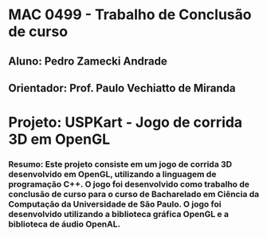 # MAC 0499 - Trabalho de Conclusão de curso
## Aluno: Pedro Zamecki Andrade
## Orientador: Prof. Paulo Vechiatto de Miranda

# Projeto: USPKart - Jogo de corrida 3D em OpenGL
### Resumo: Este projeto consiste em um jogo de corrida 3D desenvolvido em OpenGL, utilizando a linguagem de programação C++. O jogo foi desenvolvido como trabalho de conclusão de curso para o curso de Bacharelado em Ciência da Computação da Universidade de São Paulo. O jogo foi desenvolvido utilizando a biblioteca gráfica OpenGL e a biblioteca de áudio OpenAL.
